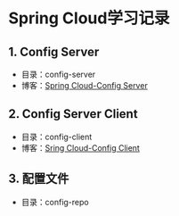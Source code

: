 # Spring Cloud学习记录

## 1. Config Server
- 目录：config-server
- 博客：[Spring Cloud-Config Server](https://my.oschina.net/pasenger/blog/880009)

## 2. Config Server Client
- 目录：config-client
- 博客：[Sring Cloud-Config Client](https://my.oschina.net/pasenger/blog/880008)

## 3. 配置文件
- 目录：config-repo